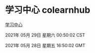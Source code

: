 # 学习中心 colearnhub
[学习中心](http://59.174.26.227:56308/colearnhub/)

2021年 05月 29日 星期六 00:50:02 CST

2021年 05月 28日 星期五 16:50:02 GMT
